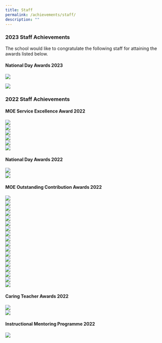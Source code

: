 ```yaml
---
title: Staff
permalink: /achievements/staff/
description: ""
---
```

### 2023 Staff Achievements

The school would like to congratulate the following staff for attaining the awards listed below.

#### National Day Awards 2023
![](/images/nd%20'23%20pam.jpg)

![](/images/nd%20'23%20lsm.jpg)

### 2022 Staff Achievements

#### MOE Service Excellence Award 2022

![](/images/moe%20service%20excellence%20-%20gold.png)<br>
![](/images/moe%20service%20excellence%20-%20gold%202.png)<br>
![](/images/moe%20service%20excellence%20-%20silver.png)<br>
![](/images/moe%20service%20excellence%20-%20silver%202.png) <br>
![](/images/moe%20service%20excellence%20-%20silver%203.png)<br>
![](/images/moe%20service%20excellence%20-%20silver%204.png)<br>

#### National Day Awards 2022
![](/images/commendation%20medal%201.png)
<br>
![](/images/oca%20long%20service.png)<br>
#### MOE Outstanding Contribution Awards 2022

![](/images/oca%20individual.png) <br>
![](/images/oca%20ecg.png)<br>
![](/images/oca%20e-ped.png)<br>
![](/images/oca%20partners.png)<br>
![](/images/oca%20sen.png)<br>
![](/images/oca%20sports%20stacking.png)<br>
![](/images/oca%20curriculum%20experience%201.png)<br>
![](/images/curriculum%20experience%202.png)<br>
![](/images/oca%20tt%201.png)<br>
![](/images/oca%20tt%202.png)<br>
![](/images/oca%20swbc%201.png)<br>
![](/images/oca%20swbc%202.png)<br>
![](/images/oca%20student%20leadership%201.png)<br>
![](/images/oca%20student%20leadership%202.png)<br>
![](/images/oca%20alp%201.png)<br>
![](/images/oca%20alp%202.png)<br>
![](/images/oca%20staff%20retreat%201.png)<br>
![](/images/oca%20staff%20retreat%202.png)<br>

#### Caring Teacher Awards 2022
![](/images/caring%20teacher%20awards%201.png)<br>
![](/images/caring%20teacher%20awards%202.png)
#### Instructional Mentoring Programme 2022

![](/images/imp%202022.png)<br>